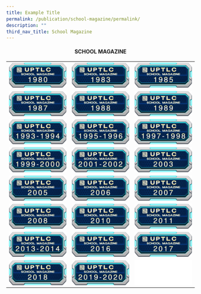 ```yaml
---
title: Example Title
permalink: /publication/school-magazine/permalink/
description: ""
third_nav_title: School Magazine
---
```

#### <b><center>SCHOOL MAGAZINE<center> <b>
	
|   |   |   |
|---|---|---|
|<a target="blank" href="https://drive.google.com/file/d/1m63nPPPS2YcZPOjzQOUIIuJ60fC9N_Ok/view?usp=sharing"><img src="/images/STUDENT/sm1980.png"> </a> | <a target="blank" href="https://drive.google.com/file/d/1yFKJdG3_PgnwtMDj6IY4Pv-Y2jNy5tMT/view?usp=sharing"><img src="/images/STUDENT/sm1983.png"> </a> | <a target="blank" href="https://drive.google.com/file/d/1737aWnFDsoeLyN4vIjJl-GxVoKVohGEQ/view?usp=sharing"><img src="/images/STUDENT/sm1985.png"> </a> |
| <a target="blank" href="https://drive.google.com/file/d/14N_8Ht_946b9q2MOR9tXX2xHq94cRXsW/view?usp=sharing"><img src="/images/STUDENT/sm1987.png"> </a> | <a target="blank" href="https://drive.google.com/file/d/18SgtzPJ2rlI4djhdveXdKIXtd59oz5Xx/view?usp=sharing"><img src="/images/STUDENT/sm1988.png"> </a>  | <a target="blank" href="https://drive.google.com/file/d/1qpdd0OgHKjzxL0RuiA-895GLNPQoGCza/view?usp=sharing"><img src="/images/STUDENT/sm1989.png"> </a> |
| <a target="blank" href="https://drive.google.com/file/d/12_M1w8qKBEIA0xKAufQ8WEbRdss8VGlY/view?usp=sharing"><img src="/images/STUDENT/sm1993-1994.png"> </a> | <a target="blank" href="https://drive.google.com/file/d/1NwIBL_ekw4l2cZRITJ0dPaoncFu0WQJ5/view?usp=sharing"><img src="/images/STUDENT/sm1995-1996.png"> </a>  | <a target="blank" href="https://drive.google.com/file/d/1xIPOpAGYMwqOy_uYzLEVltYTkLQzq8BK/view?usp=sharing"><img src="/images/STUDENT/sm1997-1998.png"> </a> |
| <a target="blank" href="https://drive.google.com/file/d/1fgEfBWzOvfgrcyrjJ27BwW_u0Y-Pf2S7/view?usp=sharing"><img src="/images/STUDENT/sm1999-2000.png"> </a> | <a target="blank" href="https://drive.google.com/file/d/1plIWbg05nIY5_OzmZ_VyLYvy5FZdVF-E/view?usp=sharing"><img src="/images/STUDENT/sm2001-2002.png"> </a>  | <a target="blank" href="https://drive.google.com/file/d/1PXWV3vKTbvehlVGvjl8jZ47UNilhWkyN/view?usp=sharing"><img src="/images/STUDENT/sm2003.png"> </a> |
| <a target="blank" href="https://drive.google.com/file/d/1Qr_7LbyTdDSt8pCRjL79U7SFkTM8NYMz/view?usp=sharing"><img src="/images/STUDENT/sm2005.png"> </a> | <a target="blank" href="https://drive.google.com/file/d/11NujfO_PlwDotzbdLRaShsmnqn2UNyK1/view?usp=sharing"><img src="/images/STUDENT/sm2006.png"> </a>  | <a target="blank" href="https://drive.google.com/file/d/1YRU_1oB8daVH0PRAKxlo08ePAYQIbTBZ/view?usp=sharing"><img src="/images/STUDENT/sm2007.png"> </a> |
| <a target="blank" href="https://drive.google.com/file/d/1i6MkI9wS8YrclBF6iV-SU_McLpLmDhl0/view?usp=sharing"><img src="/images/STUDENT/sm2008.png"> </a> |  <a target="blank" href="https://drive.google.com/file/d/1sEJYY3lw6EC-cMgDhdkyNqxb33q0hQ2e/view?usp=sharing"><img src="/images/STUDENT/sm2010.png"> </a> | <a target="blank" href="https://drive.google.com/file/d/1gT_gZd52WKmXuc9JTTl4eARLCQLntgXB/view?usp=sharing"><img src="/images/STUDENT/sm2011.png"> </a> |
| <a target="blank" href="https://drive.google.com/file/d/1yU0oNK4X48cIS1o85X4Q4tVK-X9X2i0u/view?usp=sharing"><img src="/images/STUDENT/sm2013-2014.png"> </a> | <a target="blank" href="https://drive.google.com/file/d/1CgMvHgpnBAPEOfe6sYtjmOTMHi61gDaU/view?usp=sharing"><img src="/images/STUDENT/sm2016.png"> </a>  | <a target="blank" href="https://drive.google.com/file/d/1IMVzdxutwl4fHhwr4agNaU1PX_dJsCaw/view?usp=sharing"><img src="/images/STUDENT/sm2017.png"> </a> |
| <a target="blank" href="https://drive.google.com/file/d/1OiA62u4JEDIbraW9b5pOsf9NHX8T7_HU/view?usp=sharing"><img src="/images/STUDENT/sm2018.png"> </a> | <a target="blank" href="https://drive.google.com/file/d/1D2Wt9-OBGC0WEGgoM-1LBQagKRG0Xt8A/view?usp=sharing"><img src="/images/STUDENT/sm2019-2020.png"> </a>  | <a target="blank" href="https://www.uptlc.moe.edu.sg/"><img src="/images/STUDENT/smb.png"> </a> |</b></center></center></b>